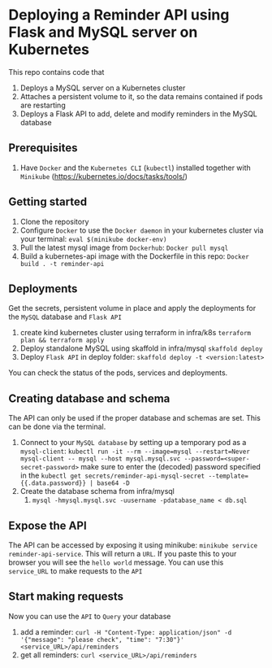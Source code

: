 # Deploying a Reminder API using Flask and MySQL server on Kubernetes

This repo contains code that
1) Deploys a MySQL server on a Kubernetes cluster
2) Attaches a persistent volume to it, so the data remains contained if pods are restarting
3) Deploys a Flask API to add, delete and modify reminders in the MySQL database

## Prerequisites
1. Have `Docker` and the `Kubernetes CLI` (`kubectl`) installed together with `Minikube` (https://kubernetes.io/docs/tasks/tools/)

## Getting started
1. Clone the repository
2. Configure `Docker` to use the `Docker daemon` in your kubernetes cluster via your terminal: `eval $(minikube docker-env)`
3. Pull the latest mysql image from `Dockerhub`: `Docker pull mysql`
4. Build a kubernetes-api image with the Dockerfile in this repo: `Docker build . -t reminder-api`

## Deployments
Get the secrets, persistent volume in place and apply the deployments for the `MySQL` database and `Flask API`

1. create kind kubernetes cluster using terraform in infra/k8s `terraform plan && terraform apply`
2. Deploy standalone MySQL using skaffold in infra/mysql `skaffold deploy`
4. Deploy `Flask API` in deploy folder: `skaffold deploy -t <version:latest>`

You can check the status of the pods, services and deployments.

## Creating database and schema
The API can only be used if the proper database and schemas are set. This can be done via the terminal.
1. Connect to your `MySQL database` by setting up a temporary pod as a `mysql-client`:
   `kubectl run -it --rm --image=mysql --restart=Never mysql-client -- mysql --host mysql.mysql.svc --password=<super-secret-password>`
   make sure to enter the (decoded) password specified in the `kubectl get secrets/reminder-api-mysql-secret --template={{.data.password}} | base64 -D`
2. Create the database schema from infra/mysql
    1. `mysql -hmysql.mysql.svc -uusername -pdatabase_name < db.sql`

## Expose the API
The API can be accessed by exposing it using minikube: `minikube service reminder-api-service`. This will return a `URL`. If you paste this to your browser you will see the `hello world` message. You can use this `service_URL` to make requests to the `API`

## Start making requests
Now you can use the `API` to `Query` your database
1. add a reminder: `curl -H "Content-Type: application/json" -d '{"message": "please check", "time": "7:30"}' <service_URL>/api/reminders`
2. get all reminders: `curl <service_URL>/api/reminders`
